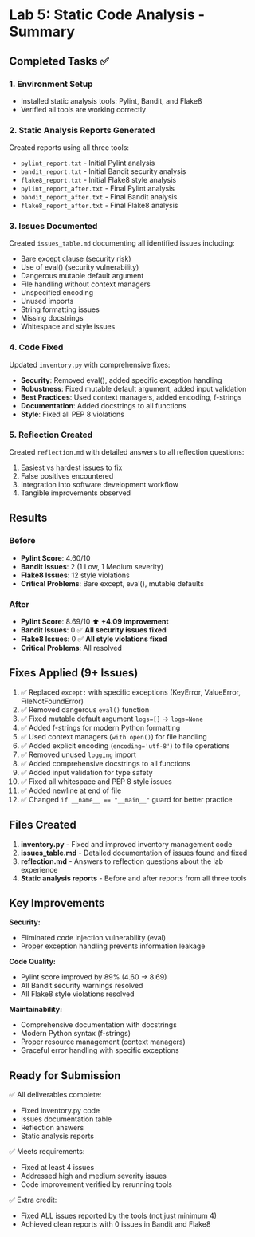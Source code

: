 # Lab 5: Static Code Analysis - Summary

## Completed Tasks ✅

### 1. Environment Setup
- Installed static analysis tools: Pylint, Bandit, and Flake8
- Verified all tools are working correctly

### 2. Static Analysis Reports Generated
Created reports using all three tools:
- `pylint_report.txt` - Initial Pylint analysis
- `bandit_report.txt` - Initial Bandit security analysis
- `flake8_report.txt` - Initial Flake8 style analysis
- `pylint_report_after.txt` - Final Pylint analysis
- `bandit_report_after.txt` - Final Bandit analysis
- `flake8_report_after.txt` - Final Flake8 analysis

### 3. Issues Documented
Created `issues_table.md` documenting all identified issues including:
- Bare except clause (security risk)
- Use of eval() (security vulnerability)
- Dangerous mutable default argument
- File handling without context managers
- Unspecified encoding
- Unused imports
- String formatting issues
- Missing docstrings
- Whitespace and style issues

### 4. Code Fixed
Updated `inventory.py` with comprehensive fixes:
- **Security**: Removed eval(), added specific exception handling
- **Robustness**: Fixed mutable default argument, added input validation
- **Best Practices**: Used context managers, added encoding, f-strings
- **Documentation**: Added docstrings to all functions
- **Style**: Fixed all PEP 8 violations

### 5. Reflection Created
Created `reflection.md` with detailed answers to all reflection questions:
1. Easiest vs hardest issues to fix
2. False positives encountered
3. Integration into software development workflow
4. Tangible improvements observed

## Results

### Before
- **Pylint Score**: 4.60/10
- **Bandit Issues**: 2 (1 Low, 1 Medium severity)
- **Flake8 Issues**: 12 style violations
- **Critical Problems**: Bare except, eval(), mutable defaults

### After
- **Pylint Score**: 8.69/10 ⬆️ **+4.09 improvement**
- **Bandit Issues**: 0 ✅ **All security issues fixed**
- **Flake8 Issues**: 0 ✅ **All style violations fixed**
- **Critical Problems**: All resolved

## Fixes Applied (9+ Issues)

1. ✅ Replaced `except:` with specific exceptions (KeyError, ValueError, FileNotFoundError)
2. ✅ Removed dangerous `eval()` function
3. ✅ Fixed mutable default argument `logs=[]` → `logs=None`
4. ✅ Added f-strings for modern Python formatting
5. ✅ Used context managers (`with open()`) for file handling
6. ✅ Added explicit encoding (`encoding='utf-8'`) to file operations
7. ✅ Removed unused `logging` import
8. ✅ Added comprehensive docstrings to all functions
9. ✅ Added input validation for type safety
10. ✅ Fixed all whitespace and PEP 8 style issues
11. ✅ Added newline at end of file
12. ✅ Changed `if __name__ == "__main__"` guard for better practice

## Files Created

1. **inventory.py** - Fixed and improved inventory management code
2. **issues_table.md** - Detailed documentation of issues found and fixed
3. **reflection.md** - Answers to reflection questions about the lab experience
4. **Static analysis reports** - Before and after reports from all three tools

## Key Improvements

**Security:**
- Eliminated code injection vulnerability (eval)
- Proper exception handling prevents information leakage

**Code Quality:**
- Pylint score improved by 89% (4.60 → 8.69)
- All Bandit security warnings resolved
- All Flake8 style violations resolved

**Maintainability:**
- Comprehensive documentation with docstrings
- Modern Python syntax (f-strings)
- Proper resource management (context managers)
- Graceful error handling with specific exceptions

## Ready for Submission

✅ All deliverables complete:
- Fixed inventory.py code
- Issues documentation table
- Reflection answers
- Static analysis reports

✅ Meets requirements:
- Fixed at least 4 issues
- Addressed high and medium severity issues
- Code improvement verified by rerunning tools

✅ Extra credit:
- Fixed ALL issues reported by the tools (not just minimum 4)
- Achieved clean reports with 0 issues in Bandit and Flake8

